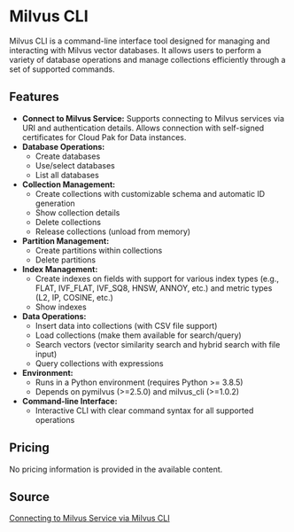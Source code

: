 # Milvus CLI

Milvus CLI is a command-line interface tool designed for managing and interacting with Milvus vector databases. It allows users to perform a variety of database operations and manage collections efficiently through a set of supported commands.

## Features
- **Connect to Milvus Service:** Supports connecting to Milvus services via URI and authentication details. Allows connection with self-signed certificates for Cloud Pak for Data instances.
- **Database Operations:**
  - Create databases
  - Use/select databases
  - List all databases
- **Collection Management:**
  - Create collections with customizable schema and automatic ID generation
  - Show collection details
  - Delete collections
  - Release collections (unload from memory)
- **Partition Management:**
  - Create partitions within collections
  - Delete partitions
- **Index Management:**
  - Create indexes on fields with support for various index types (e.g., FLAT, IVF_FLAT, IVF_SQ8, HNSW, ANNOY, etc.) and metric types (L2, IP, COSINE, etc.)
  - Show indexes
- **Data Operations:**
  - Insert data into collections (with CSV file support)
  - Load collections (make them available for search/query)
  - Search vectors (vector similarity search and hybrid search with file input)
  - Query collections with expressions
- **Environment:**
  - Runs in a Python environment (requires Python >= 3.8.5)
  - Depends on pymilvus (>=2.5.0) and milvus_cli (>=1.0.2)
- **Command-line Interface:**
  - Interactive CLI with clear command syntax for all supported operations

## Pricing
No pricing information is provided in the available content.

## Source
[Connecting to Milvus Service via Milvus CLI](https://community.ibm.com/community/user/blogs/prabhu-nair/2025/04/17/connecting-to-milvus-service-via-milvus-cli)

